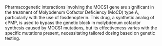 Pharmacogenetic interactions involving the MOCS1 gene are significant in the treatment of Molybdenum Cofactor Deficiency (MoCD) type A, particularly with the use of fosdenopterin. This drug, a synthetic analog of cPMP, is used to bypass the genetic block in molybdenum cofactor synthesis caused by MOCS1 mutations, but its effectiveness varies with the specific mutations present, necessitating tailored dosing based on genetic testing.